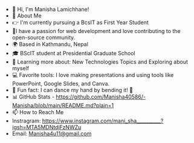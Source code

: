 - 👋 Hi, I'm Manisha Lamichhane!
- 🌱 About Me
- 👉 I'm currently pursuing a BcsIT as First Year Student
- 👩I have a passion for web development and love contributing to the open-source community.
- 🌍 Based in Kathmandu, Nepal
- 🎓 BScIT student at Presidential Graduate School
- 🌱 Learning more about: New Technologies Topics and Exploring about myself
- 💻 Favorite tools: I love making presentations and using tools like PowerPoint, Google Slides, and Canva.
- 🤹 Fun fact: I can dance my hand by bending it! 🎉  
- 📊 GitHub Stats
      - https://github.com/Manisha40586/-Manisha/blob/main/README.md?plain=1
- 📫 How to Reach Me
- Instragram: https://www.instagram.com/mani_sha__________?igsh=MTA5MDNtdjFzNWZu
-  Email: Manisha4u11@gmail.com
